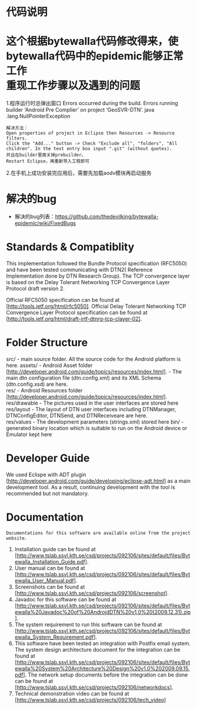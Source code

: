 代码说明
=====================
这个根据bytewalla代码修改得来，使bytewalla代码中的epidemic能够正常工作   
重现工作步骤以及遇到的问题
================================
1.程序运行时总弹出窗口
	Errors occurred during the build.
	Errors running builder ‘Android Pre Complier’ on project ‘GeoSVR-DTN’.
	java .lang.NullPointerException

	解决方法：
	Open properties of project in Eclipse then Resources -> Resource filters.
	Click the "Add..." button -> Check "Exclude all", "folders", "All children". In the text entry box input ".git" (without quotes).
	并且在builder里面关掉prebuilder。
	Restart Eclipse，再重新导入工程即可
2.在手机上成功安装完应用后，需要先加载aodv模块再启动服务   

解决的bug
====
 * 解决的bug列表：https://github.com/thedevilking/bytewalla-epidemic/wiki/FixedBugs   

Standards & Compatiblity
========================
This implementation followed the Bundle Protocol specification (RFC5050) and have been tested communicating 
with DTN2( Reference Implementation done by DTN Research Group). The TCP convergence layer is based on the Delay Tolerant Networking 
TCP Convergence Layer Protocol draft version 2. 

Official RFC5050 specification can be found at [http://tools.ietf.org/html/rfc5050].
Official Delay Tolerant Networking TCP Convergence Layer Protocol specification can be found at [http://tools.ietf.org/html/draft-irtf-dtnrg-tcp-clayer-02].

Folder Structure
==========================
src/		 - main source folder. All the source code for the Android platform is here.
assets/      - Android Asset folder [http://developer.android.com/guide/topics/resources/index.html].
             - The main dtn configuration file (dtn.config.xml) and its XML Schema (dtn.config.xsd) are here.          
res/         - Android Resources folder [http://developer.android.com/guide/topics/resources/index.html].
res/drawable - The pictures used in the user interfaces are stored here
res/layout   - The layout of DTN user interfaces including DTNManager, DTNConfigEditor, DTNSend, and DTNReceiveare are here.  
res/values   - The development parameters (strings.xml) stored here
bin/         - generated binary location which is suitable to run on the Android device or Emulator kept here 

Developer Guide
===============
  We used Eclispe with ADT plugin [http://developer.android.com/guide/developing/eclipse-adt.html] as a main development tool. 
As a result, continuing development with the tool is recommended but not mandatory. 

Documentation
=============
	Documentations for this software are available online from the project website.
1. Installation guide can be found at [http://www.tslab.ssvl.kth.se/csd/projects/092106/sites/default/files/Bytewalla_Installation_Guide.pdf].
2. User manual can be found at [http://www.tslab.ssvl.kth.se/csd/projects/092106/sites/default/files/Bytewalla_User_Manual.pdf].
3. Screenshots can be found at [http://www.tslab.ssvl.kth.se/csd/projects/092106/screenshot].
4. Javadoc for this software can be found at [http://www.tslab.ssvl.kth.se/csd/projects/092106/sites/default/files/Bytewalla%20Javadoc%20of%20AndroidDTN%20v1.0%20(2009.12.31).zip].
5. The system requirement to run this software can be found at [http://www.tslab.ssvl.kth.se/csd/projects/092106/sites/default/files/Bytewalla_System_Requirement.pdf].
6. This software have been tested an integration with Postfix email system. The system design architecture document
for the integration can be found at [http://www.tslab.ssvl.kth.se/csd/projects/092106/sites/default/files/Bytewalla%20System%20Architecture%20Design%20v1.0%202009.09.15.pdf].
The network setup documents before the integration can be done can be found at [http://www.tslab.ssvl.kth.se/csd/projects/092106/networkdocs].
7. Technical demonstration video can be found at [http://www.tslab.ssvl.kth.se/csd/projects/092106/tech_video]


